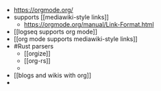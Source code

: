 - https://orgmode.org/
- supports [[mediawiki-style links]]
	- https://orgmode.org/manual/Link-Format.html
- [[logseq supports org mode]]
- [[org mode supports mediawiki-style links]]
- #Rust parsers
	- [[orgize]]
	- [[org-rs]]
	-
- [[blogs and wikis with org]]
-